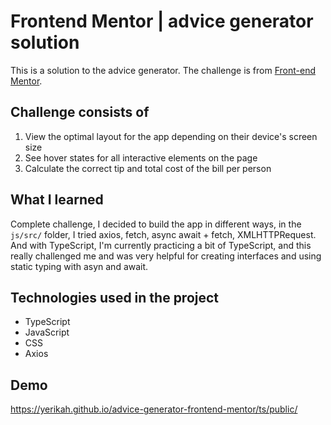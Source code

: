# Frontend Mentor | advice generator solution

This is a solution to the advice generator. The challenge is from [Front-end Mentor](https://www.frontendmentor.io/challenges/tip-calculator-app-ugJNGbJUX/hub/tip-calculator-app-pYjUN5jinc).


## Challenge consists of


1. View the optimal layout for the app depending on their device's screen size
1. See hover states for all interactive elements on the page
1. Calculate the correct tip and total cost of the bill per person


## What I learned

Complete challenge, I decided to build the app in different ways, in the `js/src/` folder, I tried axios, fetch, async await + fetch, XMLHTTPRequest. And with TypeScript, I'm currently practicing a bit of TypeScript, and this really challenged me and was very helpful for creating interfaces and using static typing with asyn and await.

## Technologies used in the project

- TypeScript
- JavaScript
- CSS
- Axios

## Demo

https://yerikah.github.io/advice-generator-frontend-mentor/ts/public/
